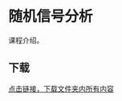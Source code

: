 # 随机信号分析

课程介绍。

## 下载

[点击链接，下载文件夹内所有内容](https://xovee.github.io/gitzip/?https://github.com/Xovee/uestc-course/tree/main/课程目录/随机信号分析)
